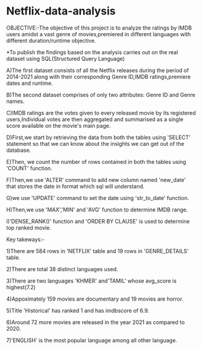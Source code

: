 # Netflix-data-analysis

OBJECTIVE:-The objective of this project is to analyze the ratings by IMDB users amidst a vast genre of movies,premiered in different languages with different duration/runtime objective.

*To publish the findings based on the analysis carries out on the real dataset using SQL(Structured Query Language)

A)The first dataset consists of all the Netflix releases during the period of 2014-2021 along with their corresponding Genre ID,IMDB ratings,premiere dates and runtime.

B)The second dataset comprises of only two attributes: Genre ID and Genre names.

C)IMDB ratings are the votes given to every released movie by its registered users,Individual votes are then aggregated and summarised as a single score available on
the movie's main page.

D)First,we start by retrieving the data from both the tables using 'SELECT' statement so that we can know about the insights we can get out of the database.

E)Then, we count the number of rows contained in both the tables using 'COUNT' function.

F)Then,we use 'ALTER' command to add new column named 'new_date' that stores the date in format which sql will understand.

G)we use 'UPDATE' command to set the date using 'str_to_date' function.

H)Then,we use 'MAX','MIN' and 'AVG' function to determine IMDB range.

I)'DENSE_RANK()' function and 'ORDER BY CLAUSE' is used to determine top ranked movie.

Key takeways:-

1)There are 584 rows in 'NETFLIX' table and 19 rows in 'GENRE_DETAILS' table.

2)There are total 38 distinct languages used.

3)There are two languages 'KHMER' and'TAMIL' whose avg_score is highest(7.2)

4)Appoximately 159 movies are documentary and 19 movies are horror.

5)Title 'Historical' has ranked 1 and has imdbscore of 6.9.

6)Around 72 more movies are released in the year 2021 as compared to 2020.

7)'ENGLISH' is the most popular language among all other language.
